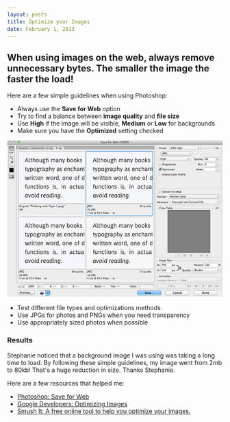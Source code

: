 ```yaml
---
layout: posts
title: Optimize your Images
date: February 1, 2013
---
```


<h2>When using images on the web, always remove unnecessary bytes. The smaller the image the faster the load!</h2>

<p>Here are a few simple guidelines when using Photoshop:</p>

<ul>
	<li>Always use the <strong>Save for Web</strong> option</li>
	<li>Try to find a balance between <strong>image quality</strong> and <strong>file size</strong></li>
	<li>Use <strong>High</strong> if the image will be visible, <strong>Medium</strong> or <strong>Low</strong> for backgrounds</li>
	<li>Make sure you have the <strong>Optimized</strong> setting checked</li>
</ul>

<img src='/images/optimize.jpg' />

<ul>
	<li>Test different file types and optimizations methods</li>
	<li>Use JPGs for photos and PNGs when you need transparency</li>
	<li>Use appropriately sized photos when possible</li>
</ul>

<h3>Results</h3>

<p>Stephanie noticed that a background image I was using was taking a long time to load. By following these simple guidelines, my image went from 2mb to 80kb! That's a huge reduction in size. Thanks Stephanie. </p>

<p>Here are a few resources that helped me:</p>
<ul>
	<li><a href='http://help.adobe.com/en_US/creativesuite/cs/using/WS6E857477-27FE-4a88-B8A4-074DC3C65F68.html' target='blank'>Photoshop: Save for Web</li>
		<li><a href='https://developers.google.com/speed/articles/optimizing-images' target='blank'>Google Developers: Optimizing Images</li>
			<li><a href='http://www.smushit.com/ysmush.it/' target='blank'>Smush It: A free online tool to help you optimize your images.</a></li>
</ul>